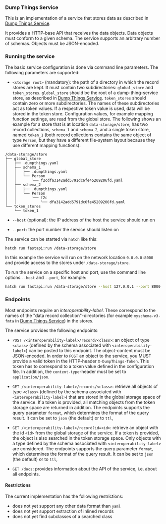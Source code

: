 
### Dump Things Service

This is an implementation of a service that stores data as described in
[Dump Things Service](https://concepts.datalad.org/dump-things).

It provides a HTTP-base API that receives the data objects.
Data objects must conform to a given schema. The service supports an arbitrary number of schemas. Objects must be JSON-encoded.

### Running the service

The basic service configuration is done via command line parameters.
The following parameters are supported:

- `<storage root>` (mandatory): the path of a directory in which the record stores are kept. It must contain two subdirectories: `global_store` and `token_stores`.
 `global_store` should be the root of a dump-thing-service store, as described in [Dump Things Service](https://concepts.datalad.org/dump-things).
 `token_stores` should contain zero or more subdirectories.
 The names of these subdirectories act as token values.
 If a respective token value is used, data will be stored in the token store.
 Configuration values, for example mapping function settings, are read from the global store.
The following shows an example for a store that is at location `data-storage/store`, has two record collections, `schema_1` and `schema_2`, and a single token store, named `token_1` (both record collections contains the same object of type `Person`, but they have a different file-system layout because they use different mapping functions):

```
/data-storage/store
├── global_store
│   ├── .dumpthings.yaml
│   ├── schema_1
│   │   ├── .dumpthings.yaml
│   │   └── Person
│   │       └── f2cdfa3142add5791dc6fe45209206fd.yaml
│   ├── schema_2
│   │   ├── .dumpthings.yaml
│   │   └── Person
│   │       └── f2c
│   │           └── dfa3142add5791dc6fe45209206fd.yaml
└── token_stores
    └── token_1
```

- `--host` (optional): the IP address of the host the service should run on


- `--port`: the port number the service should listen on

The service can be started via `hatch` like this:

```bash
hatch run fastapi:run /data-storage/store
```
In this example the service will run on the network location `0.0.0.0:8000` and provide access to the stores under `/data-storage/store`.

To run the service on a specific host and port, use the command line options `--host` and `--port`, for example:

```bash
hatch run fastapi:run /data-storage/store --host 127.0.0.1 --port 8000
```

### Endpoints

Most endpoints require an *interoperability-label*. These correspond to the names of the "data record collection"-directories (for example `myschema-v3-fmta` in [Dump Things Service](https://concepts.datalad.org/dump-things/)) in the stores.

The service provides the following endpoints:

- `POST /<interoperability-label>/record/<class>`: an object of type `<class>` (defined by the schema associated with `<interoperability-label>`) can be posted to this endpoint.
 The object-content must be JSON-encoded.
 In order to `POST` an object to the service, you MUST provide a valid token in the HTTP-header `X-DumpThings-Token`. This token has to correspond to a token value defined in the configuration file.
 In addition, the `content-type`-header must be set to `application/json`.

  
- `GET /<interoperability-label>/records/<class>`: retrieve all objects of type `<class>` (defined by the schema associated with `<interoperability-label>`) that are stored in the global storage space of the service.
 If a token is provided, all matching objects from the token storage space are returned in addition.
 The endpoints supports the query parameter `format`, which determines the format of the query result.
 It can be set to `json` (the default) or to `ttl`,


- `GET /<interoperability-label>/record?id=<id>`: retrieve an object with the id `<id>` from the global storage of the service. If a token is provided, the object is also searched in the token storage space. Only objects with a type defined by the schema associated with `<interoperability-label>` are considered.
  The endpoints supports the query parameter `format`, which determines the format of the query result.
  It can be set to `json` (the default) or to `ttl`,


- `GET /docs`: provides information about the API of the service, i.e. about all endpoints.


#### Restrictions

The current implementation has the following restrictions:

- does not yet support any other data format than `yaml`
- does not yet support extraction of inlined records
- does not yet find subclasses of a searched class
